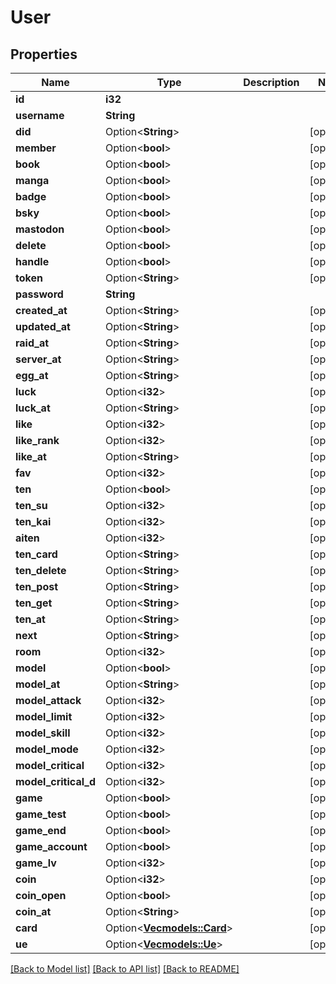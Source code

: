 # User

## Properties

Name | Type | Description | Notes
------------ | ------------- | ------------- | -------------
**id** | **i32** |  | 
**username** | **String** |  | 
**did** | Option<**String**> |  | [optional]
**member** | Option<**bool**> |  | [optional]
**book** | Option<**bool**> |  | [optional]
**manga** | Option<**bool**> |  | [optional]
**badge** | Option<**bool**> |  | [optional]
**bsky** | Option<**bool**> |  | [optional]
**mastodon** | Option<**bool**> |  | [optional]
**delete** | Option<**bool**> |  | [optional]
**handle** | Option<**bool**> |  | [optional]
**token** | Option<**String**> |  | [optional]
**password** | **String** |  | 
**created_at** | Option<**String**> |  | [optional]
**updated_at** | Option<**String**> |  | [optional]
**raid_at** | Option<**String**> |  | [optional]
**server_at** | Option<**String**> |  | [optional]
**egg_at** | Option<**String**> |  | [optional]
**luck** | Option<**i32**> |  | [optional]
**luck_at** | Option<**String**> |  | [optional]
**like** | Option<**i32**> |  | [optional]
**like_rank** | Option<**i32**> |  | [optional]
**like_at** | Option<**String**> |  | [optional]
**fav** | Option<**i32**> |  | [optional]
**ten** | Option<**bool**> |  | [optional]
**ten_su** | Option<**i32**> |  | [optional]
**ten_kai** | Option<**i32**> |  | [optional]
**aiten** | Option<**i32**> |  | [optional]
**ten_card** | Option<**String**> |  | [optional]
**ten_delete** | Option<**String**> |  | [optional]
**ten_post** | Option<**String**> |  | [optional]
**ten_get** | Option<**String**> |  | [optional]
**ten_at** | Option<**String**> |  | [optional]
**next** | Option<**String**> |  | [optional]
**room** | Option<**i32**> |  | [optional]
**model** | Option<**bool**> |  | [optional]
**model_at** | Option<**String**> |  | [optional]
**model_attack** | Option<**i32**> |  | [optional]
**model_limit** | Option<**i32**> |  | [optional]
**model_skill** | Option<**i32**> |  | [optional]
**model_mode** | Option<**i32**> |  | [optional]
**model_critical** | Option<**i32**> |  | [optional]
**model_critical_d** | Option<**i32**> |  | [optional]
**game** | Option<**bool**> |  | [optional]
**game_test** | Option<**bool**> |  | [optional]
**game_end** | Option<**bool**> |  | [optional]
**game_account** | Option<**bool**> |  | [optional]
**game_lv** | Option<**i32**> |  | [optional]
**coin** | Option<**i32**> |  | [optional]
**coin_open** | Option<**bool**> |  | [optional]
**coin_at** | Option<**String**> |  | [optional]
**card** | Option<[**Vec<models::Card>**](Card.md)> |  | [optional]
**ue** | Option<[**Vec<models::Ue>**](Ue.md)> |  | [optional]

[[Back to Model list]](../README.md#documentation-for-models) [[Back to API list]](../README.md#documentation-for-api-endpoints) [[Back to README]](../README.md)


